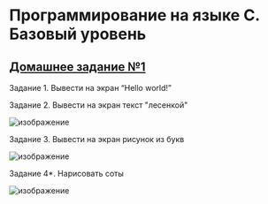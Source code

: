 # Программирование на языке С. Базовый уровень

## [Домашнее задание №1](HomeWork1)
Задание 1. Вывести на экран “Hello world!”

Задание 2. Вывести на экран текст "лесенкой"

![изображение](https://github.com/JonLED1/C/assets/122430375/1413dfa9-c01d-435a-8b72-ee5d6d1e2a15)

Задание 3. Вывести на экран рисунок из букв

![изображение](https://github.com/JonLED1/C/assets/122430375/a1e17f62-b42f-4e47-a9f7-97a303caf7d1)

Задание 4*. Нарисовать соты

![изображение](https://github.com/JonLED1/C/assets/122430375/6e46f428-0e82-4efc-9e40-cde06763d2fe)

